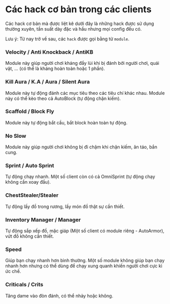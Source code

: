 # Các hack cơ bản trong các clients

Các hack cơ bản mà được liệt kê dưới đây là những hack được sử dụng thường xuyên, tần suất dày đặc và hầu nhưng mọi config đều có.

Lưu ý: Từ nay trở về sau, các `hack` được gọi bằng từ `module`.

###  Velocity / Anti Knockback / AntiKB
Module này giúp người chơi kháng đẩy lùi khi bị đánh bởi người chơi, quái vật, ... (có thể là kháng hoàn toàn hoặc 1 phần).

### Kill Aura / K.A / Aura / Silent Aura
Module này tự động đánh các mục tiêu theo các tiêu chí khác nhau. Module này có thể kèo theo cả AutoBlock (tự động chặn kiếm).

### Scaffold / Block Fly
Module này tự động bắt cầu, bắt block hoàn toàn tự động.

### No Slow
Module này giúp người chơi không bị đi chậm khi chặn kiếm, ăn táo, bắn cung.

### Sprint / Auto Sprint
Tự động chạy nhanh. Một số client còn có cả OmniSprint (tự động chạy không cần xoay đầu).

### ChestStealer/Stealer
Tự động lấy đồ trong rương, lấy món đồ thật sự cần thiết.

### Inventory Manager / Manager
Tự động sắp xếp đồ, mặc giáp (Một số client có module riêng - AutoArmor), vứt đồ không cần thiết.

### Speed
Giúp bạn chạy nhanh hơn bình thường. Một số module không giúp bạn chạy nhanh hơn nhưng có thể dùng để chạy xung quanh khiến người chơi cực kì ức chế.

### Criticals / Crits
Tăng dame vào đòn đánh, có thể nhảy hoặc không.
